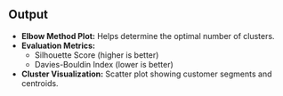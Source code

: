 ## Output
- **Elbow Method Plot:** Helps determine the optimal number of clusters.
- **Evaluation Metrics:**  
  - Silhouette Score (higher is better)
  - Davies-Bouldin Index (lower is better)
- **Cluster Visualization:**  Scatter plot showing customer segments and centroids.
